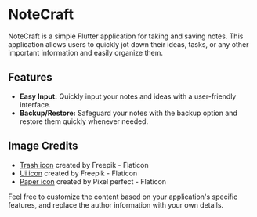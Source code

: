 # NoteCraft

NoteCraft is a simple Flutter application for taking and saving notes. This application allows users to quickly jot down their ideas, tasks, or any other important information and easily organize them.

## Features

- **Easy Input:** Quickly input your notes and ideas with a user-friendly interface.
- **Backup/Restore:** Safeguard your notes with the backup option and restore them quickly whenever needed.

## Image Credits

- [Trash icon](https://www.flaticon.com/free-icons/trash) created by Freepik - Flaticon
- [Ui icon](https://www.flaticon.com/free-icons/ui) created by Freepik - Flaticon
- [Paper icon](https://www.flaticon.com/free-icons/paper) created by Pixel perfect - Flaticon

Feel free to customize the content based on your application's specific features, and replace the author information with your own details.
